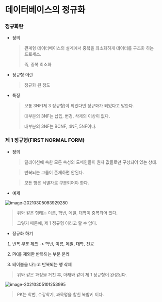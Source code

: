# 데이터베이스의 정규화

### 정규화란

- 정의

  > 관계형 데이터베이스의 설계에서 중복을 최소화하게 데이터를 구조화 하는 프로세스.
  >
  > 즉, 중복 최소화

- 정규형 이란

  > 정규화 된 정도

- 특징

  > 보통 3NF(제 3 정규형)이 되었다면 정규화가 되었다고 말한다.
  >
  > 대부분의 3NF는 삽입, 변경, 삭제의 이상이 없다.
  >
  > 대부분의 3NF는 BCNF, 4NF, 5NF이다.

### 제 1 정규형(FIRST NORMAL FORM)

- 정의

  > 릴레이션에 속한 모든 속성의 도메인들이 원자 값들로만 구성되어 있는 상태.

  > 반복되는 그룹이 존재하면 안된다.

  > 모든 행은 식별자로 구분되어야 한다.

- 예제

![image-20210305093929280](C:\Users\Administrator\AppData\Roaming\Typora\typora-user-images\image-20210305093929280.png)

> 위와 같은 형태는 이름, 학번, 메일, 대학이 중복되어 있다.
>
> 그렇기 때문에, 제 1 정규형 이라고 할 수 없다.

- 정규화 하기

1. 반복 부분 체크 -> 학번, 이름, 메일, 대학, 전공

2. PK를 제외한 반복되는 부분 분리

3. 테이블을 나누고 반복되는 행 삭제

> 위와 같은 과정을 거친 후, 아래와 같이 제 1 정규형이 완성된다.

![image-20210305101253995](C:\Users\Administrator\AppData\Roaming\Typora\typora-user-images\image-20210305101253995.png)

> PK는 학번, 수강학기, 과목명을 합친 복합키 이다.